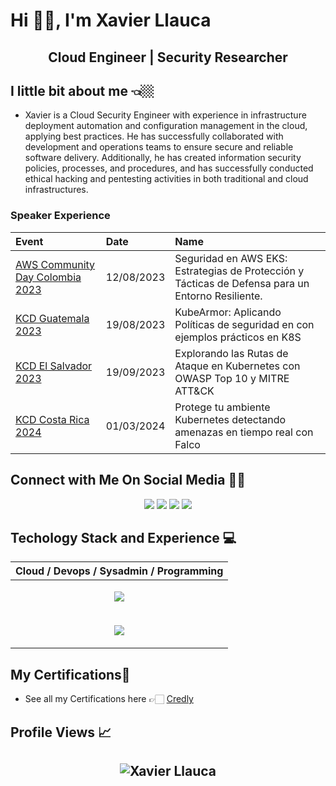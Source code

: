 
# Hi 👋🏻, I'm Xavier Llauca
<h2 align="center"> Cloud Engineer | Security Researcher </h2>

## I little bit about me 👈🏼
- Xavier is a Cloud Security Engineer with experience in infrastructure deployment automation and configuration management in the cloud, applying best practices. He has successfully collaborated with development and operations teams to ensure secure and reliable software delivery. Additionally, he has created information security policies, processes, and procedures, and has successfully conducted ethical hacking and pentesting activities in both traditional and cloud infrastructures.

### Speaker Experience

| Event                                                                                                                        | Date       | Name                                                                                              |
|:-----------------------------------------------------------------------------------------------------------------------------|:-----------|:--------------------------------------------------------------------------------------------------|
| [AWS Community Day Colombia 2023](https://awscommunitydaycolombia.splashthat.com/)                                           | 12/08/2023 | Seguridad en AWS EKS: Estrategias de Protección y Tácticas de Defensa para un Entorno Resiliente. |
| [KCD Guatemala 2023](https://community.cncf.io/events/details/cncf-kcd-guatemala-presents-kcd-guatemala-profesionales-2023/) | 19/08/2023 | KubeArmor: Aplicando Políticas de seguridad en con ejemplos prácticos en K8S                      |
| [KCD El Salvador 2023](https://community.cncf.io/events/details/cncf-kcd-el-salvador-presents-kcd-el-salvador-2023/)         | 19/09/2023 | Explorando las Rutas de Ataque en Kubernetes con OWASP Top 10 y MITRE ATT&CK                      |
| [KCD Costa Rica 2024](https://community.cncf.io/events/details/cncf-kcd-costa-rica-presents-kcd-costa-rica-2024-1/cohost-kcd-costa-rica)                                                                                                      | 01/03/2024 |Protege tu ambiente Kubernetes detectando amenazas en tiempo real con Falco	                                                                                                   |

## **Connect with Me On Social Media** 🤝🏻
<p align="center">
<a href="https://linkedin.com/in/xllauca"><img src="https://img.shields.io/badge/-Linkedin-0077B5?style=for-the-badge&logo=Linkedin&logoColor=white"/></a>
<a href="https://www.twitter.com/xllauca"><img src="https://img.shields.io/badge/-Twitter-1769FF?style=for-the-badge&logo=X&logoColor=white"/></a>
<a href="https://es.stackoverflow.com/users/293654/xavier-llauca"><img src="https://img.shields.io/badge/-STACKOVERFLOW-FE7A16?style=for-the-badge&logo=stack-overflow&logoColor=white"/></a>
<a href="https://xavierllauca.com/"><img src="https://img.shields.io/badge/Blog-12100E?style=for-the-badge&logo=medium&logoColor=white"/></a>



## **Techology Stack and Experience** 💻
<center>

| Cloud / Devops / Sysadmin / Programming                                                                                                                           |
|-------------------------------------------------------------------------------------------------------------------------------------------------------------------|
| <p align="center"><img src="https://skillicons.dev/icons?i=aws,gcp,prometheus,terraform,kubernetes,redhat,github,git,grafana" onclick="return false;"></p> |  | 
| <p align="center"><img src="https://skillicons.dev/icons?i=python,docker,ansible,linux,elasticsearch,bash,gitlab,jenkins,latex" onclick="return false;"></p>      |
</center>

[//]: # ( <p align="center"><img src="https://skillicons.dev/icons?i=aws,git,kubernetes,docker,python,ansible,linux,bash,jenkins,latex" onclick="return false;"></p>)

##  **My Certifications**🏅

- See all my Certifications here 👉🏻 [Credly](https://www.credly.com/users/xllauca)


## **Profile Views** 📈

<h2 align="center">
  <img src="https://komarev.com/ghpvc/?username=xllauca" alt="Xavier Llauca"> 
</h2>

